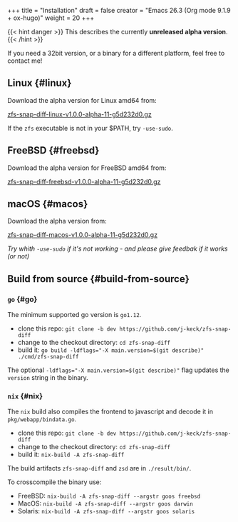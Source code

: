 +++
title = "Installation"
draft = false
creator = "Emacs 26.3 (Org mode 9.1.9 + ox-hugo)"
weight = 20
+++

{{< hint danger >}}
This describes the currently ****unreleased alpha version****.
{{< /hint >}}

If you need a 32bit version, or a binary for a different
platform, feel free to contact me!


## Linux {#linux}

Download the alpha version for Linux amd64 from:

[zfs-snap-diff-linux-v1.0.0-alpha-11-g5d232d0.gz](/zfs-snap-diff-linux-v1.0.0-alpha-11-g5d232d0.gz)

If the `zfs` executable is not in your $PATH, try `-use-sudo`.


## FreeBSD {#freebsd}

Download the alpha version for FreeBSD amd64 from:

[zfs-snap-diff-freebsd-v1.0.0-alpha-11-g5d232d0.gz](/zfs-snap-diff-freebsd-v1.0.0-alpha-11-g5d232d0.gz)


## macOS {#macos}

Download the alpha version from:

[zfs-snap-diff-macos-v1.0.0-alpha-11-g5d232d0.gz](/zfs-snap-diff-macos-v1.0.0-alpha-11-g5d232d0.gz)

_Try whith `-use-sudo` if it's not working - and please give feedbak if it works (or not)_


## Build from source {#build-from-source}


### `go` {#go}

The minimum supported go version is `go1.12`.

-   clone this repo: `git clone -b dev https://github.com/j-keck/zfs-snap-diff`
-   change to the checkout directory: `cd zfs-snap-diff`
-   build it: `go build -ldflags="-X main.version=$(git describe)" ./cmd/zfs-snap-diff`

The optional `-ldflags="-X main.version=$(git describe)"` flag updates the `version` string in the binary.


### `nix` {#nix}

The `nix` build also compiles the frontend to javascript and decode it in `pkg/webapp/bindata.go`.

-   clone this repo: `git clone -b dev https://github.com/j-keck/zfs-snap-diff`
-   change to the checkout directory: `cd zfs-snap-diff`
-   build it: `nix-build -A zfs-snap-diff`

The build artifacts `zfs-snap-diff` and `zsd` are in `./result/bin/`.

To crosscompile the binary use:

-   FreeBSD: `nix-build -A zfs-snap-diff --argstr goos freebsd`
-   MacOS: `nix-build -A zfs-snap-diff --argstr goos darwin`
-   Solaris: `nix-build -A zfs-snap-diff --argstr goos solaris`
